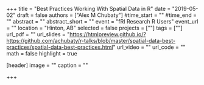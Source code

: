 +++
title = "Best Practices Working With Spatial Data in R"
date = "2019-05-02"
draft = false
authors = ["Alex M Chubaty"]
#time_start = ""
#time_end = ""
abstract = ""
abstract_short = ""
event = "fRI Research R Users"
event_url = ""
location = "Hinton, AB"
selected = false
projects = [""]
tags = [""]
url_pdf = ""
url_slides = "https://htmlpreview.github.io/?https://github.com/achubaty/r-talks/blob/master/spatial-data-best-practices/spatial-data-best-practices.html"
url_video = ""
url_code = ""
math = false
highlight = true

[header]
image = ""
caption = ""

+++
